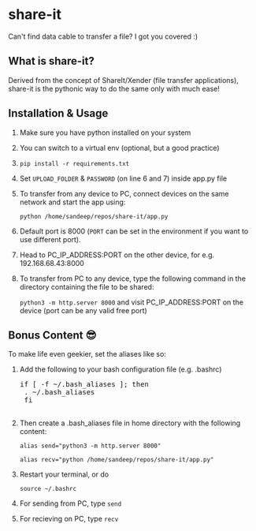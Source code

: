 # share-it

Can't find data cable to transfer a file? I got you covered :)

## What is share-it?

Derived from the concept of ShareIt/Xender (file transfer applications), share-it is the pythonic way to do the same only with much ease!

## Installation & Usage

1. Make sure you have python installed on your system
2. You can switch to a virtual env (optional, but a good practice)
3. `pip install -r requirements.txt`
4. Set `UPLOAD_FOLDER` & `PASSWORD` (on line 6 and 7) inside app.py file
5. To transfer from any device to PC, connect devices on the same network and start the app using:

    `python /home/sandeep/repos/share-it/app.py`

6. Default port is 8000 (`PORT` can be set in the environment if you want to use different port).
7. Head to PC_IP_ADDRESS:PORT on the other device, for e.g. 192.168.68.43:8000
8. To transfer from PC to any device, type the following command in the directory containing the file to be shared:

    `python3 -m http.server 8000`
    and visit PC_IP_ADDRESS:PORT on the device (port can be any valid free port)

## Bonus Content :sunglasses:

To make life even geekier, set the aliases like so:

1. Add the following to your bash configuration file (e.g. .bashrc)

    <pre>if [ -f ~/.bash_aliases ]; then
    . ~/.bash_aliases
    fi
    </pre>

2. Then create a .bash_aliases file in home directory with the following content:

    `alias send="python3 -m http.server 8000"`
    
    `alias recv="python /home/sandeep/repos/share-it/app.py"`

3. Restart your terminal, or do

    `source ~/.bashrc`

4. For sending from PC, type `send`
5. For recieving on PC, type `recv`
